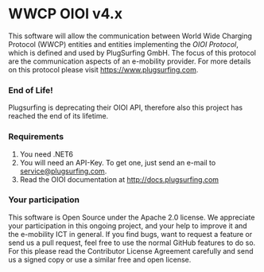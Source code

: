 WWCP OIOI v4.x
==============

This software will allow the communication between World Wide Charging
Protocol (WWCP) entities and entities implementing the _OIOI Protocol_,
which is defined and used by PlugSurfing GmbH. The focus of this protocol
are the communication aspects of an e-mobility provider. For more details
on this protocol please visit https://www.plugsurfing.com.


### End of Life!

Plugsurfing is deprecating their OIOI API, therefore also this project has
reached the end of its lifetime.


### Requirements

1. You need .NET6
2. You will need an API-Key. To get one, just send an e-mail to service@plugsurfing.com.
3. Read the OIOI documentation at http://docs.plugsurfing.com


### Your participation

This software is Open Source under the Apache 2.0 license. We appreciate
your participation in this ongoing project, and your help to improve it
and the e-mobility ICT in general. If you find bugs, want to request a
feature or send us a pull request, feel free to use the normal GitHub
features to do so. For this please read the Contributor License Agreement
carefully and send us a signed copy or use a similar free and open license.
